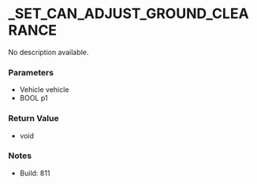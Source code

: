 # _SET_CAN_ADJUST_GROUND_CLEARANCE

No description available.

### Parameters
* Vehicle vehicle
* BOOL p1

### Return Value
* void

### Notes
* Build: 811

